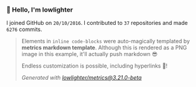 ### 👋 Hello, I'm lowlighter

I joined GitHub on `20/10/2016`.
I contributed to `37` repositories and made `6276` commits.

> Elements in `inline code-blocks` were auto-magically templated by **metrics markdown template**.
> Although this is rendered as a PNG image in this example, it'll actually push markdown 😎
>
> Endless customization is possible, including hyperlinks 🎉!
>
> *Generated with [lowlighter/metrics@3.21.0-beta](https://github.com/lowlighter/metrics)*
